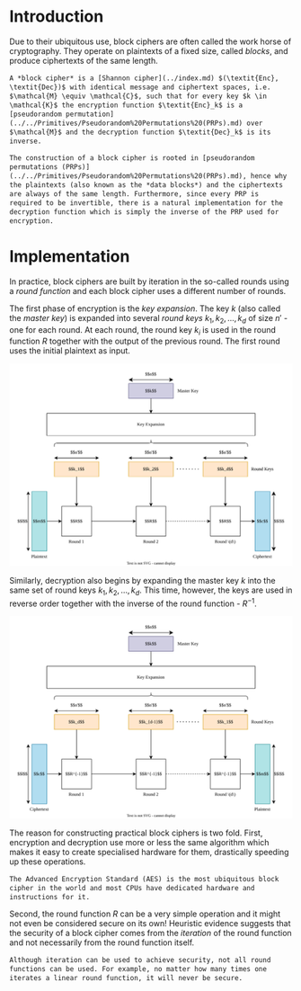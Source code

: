 # Introduction
Due to their ubiquitous use, block ciphers are often called the work horse of cryptography. They operate on plaintexts of a fixed size, called *blocks*, and produce ciphertexts of the same length.

```admonish danger title="Definition: Block Cipher"
A *block cipher* is a [Shannon cipher](../index.md) $(\textit{Enc}, \textit{Dec})$ with identical message and ciphertext spaces, i.e. $\mathcal{M} \equiv \mathcal{C}$, such that for every key $k \in \mathcal{K}$ the encryption function $\textit{Enc}_k$ is a [pseudorandom permutation](../../Primitives/Pseudorandom%20Permutations%20(PRPs).md) over $\mathcal{M}$ and the decryption function $\textit{Dec}_k$ is its inverse.
```

```admonish tip title="Definition Breakdown"
The construction of a block cipher is rooted in [pseudorandom permutations (PRPs)](../../Primitives/Pseudorandom%20Permutations%20(PRPs).md), hence why the plaintexts (also known as the *data blocks*) and the ciphertexts are always of the same length. Furthermore, since every PRP is required to be invertible, there is a natural implementation for the decryption function which is simply the inverse of the PRP used for encryption.
```

# Implementation
In practice, block ciphers are built by iteration in the so-called rounds using a *round function* and each block cipher uses a different number of rounds.

The first phase of encryption is the *key expansion*. The key $k$ (also called the *master key*) is expanded into several *round keys* $k_1, k_2, ..., k_d$ of size $n'$ - one for each round. At each round, the round key $k_i$ is used in the round function $R$ together with the output of the previous round. The first round uses the initial plaintext as input.

![](Resources/Images/Block%20Cipher%20Encryption.svg)

Similarly, decryption also begins by expanding the master key $k$ into the same set of round keys $k_1, k_2, ..., k_d$. This time, however, the keys are used in reverse order together with the inverse of the round function - $R^{-1}$.

![](Resources/Images/Block%20Cipher%20Decryption.svg)

The reason for constructing practical block ciphers is two fold. First, encryption and decryption use more or less the same algorithm which makes it easy to create specialised hardware for them, drastically speeding up these operations. 

```admonish Example
The Advanced Encryption Standard (AES) is the most ubiquitous block cipher in the world and most CPUs have dedicated hardware and instructions for it.
```

Second, the round function $R$ can be a very simple operation and it might not even be considered secure on its own! Heuristic evidence suggests that the security of a block cipher comes from the *iteration* of the round function and not necessarily from the round function itself.

```admonish note
Although iteration can be used to achieve security, not all round functions can be used. For example, no matter how many times one iterates a linear round function, it will never be secure.
```
